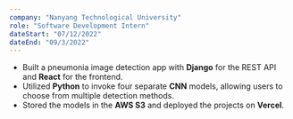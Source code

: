 ```yaml
---
company: "Nanyang Technological University"
role: "Software Development Intern"
dateStart: "07/12/2022"
dateEnd: "09/3/2022"
---
```


* Built a pneumonia image detection app with **Django** for the REST API and **React** for the frontend.
* Utilized **Python** to invoke four separate **CNN** models, allowing users to choose from multiple detection methods.
* Stored the models in the **AWS S3** and deployed the projects on **Vercel**.